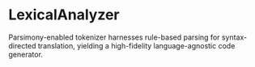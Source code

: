 # LexicalAnalyzer
Parsimony-enabled tokenizer harnesses rule-based parsing for syntax-directed translation, yielding a high-fidelity language-agnostic code generator.
